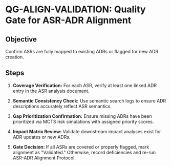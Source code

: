 # QG-ALIGN-VALIDATION: Quality Gate for ASR-ADR Alignment

## Objective
Confirm ASRs are fully mapped to existing ADRs or flagged for new ADR creation.

## Steps

1. **Coverage Verification:** For each ASR, verify at least one linked ADR entry in the ASR analysis document.

2. **Semantic Consistency Check:** Use semantic search logs to ensure ADR descriptions accurately reflect ASR semantics.

3. **Gap Prioritization Confirmation:** Ensure missing ADRs have been prioritized via MCTS risk simulations with assigned priority scores.

4. **Impact Matrix Review:** Validate downstream impact analyses exist for ADR updates or new ADRs.

5. **Gate Decision:** If all ASRs are covered or properly flagged, mark alignment as "Validated." Otherwise, record deficiencies and re-run ASR-ADR Alignment Protocol.